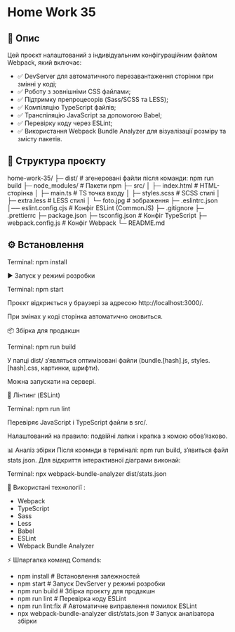 # Home Work 35

## 📌 Опис
Цей проєкт налаштований з індивідуальним конфігураційним файлом Webpack, який включає:

- ✅ DevServer для автоматичного перезавантаження сторінки при змінні у коді;
- ✅ Роботу з зовнішніми CSS файлами;
- ✅ Підтримку препроцесорів (Sass/SCSS та LESS);
- ✅ Компіляцію TypeScript файлів;
- ✅ Транспіляцію JavaScript за допомогою Babel;
- ✅ Перевірку коду через ESLint;
- ✅ Використання Webpack Bundle Analyzer для візуалізації розміру та змісту пакетів.




## 📂 Структура проєкту
home-work-35/
├─ dist/                         # згенеровані файли після команди:  npm run build
├─ node_modules/                 # Пакети npm
├─ src/
│ ├─ index.html                  # HTML-сторінка
│ ├─ main.ts                     # TS точка входу
│ ├─ styles.scss                 # SCSS стилі
│ ├─ extra.less                  # LESS стилі
│ └─ foto.jpg                    # зображення
├─ .eslintrc.json
│── eslint.config.cjs            # Конфіг ESLint (CommonJS)
├─ .gitignore
├─ .prettierrc
├─ package.json
├─ tsconfig.json                 # Конфіг TypeScript
├─ webpack.config.js             # Конфіг Webpack
└─ README.md





## ⚙️ Встановлення

Terminal: npm install

▶️ Запуск у режимі розробки

Terminal: npm start

Проєкт відкриється у браузері за адресою http://localhost:3000/.

При змінах у коді сторінка автоматично оновиться.




📦 Збірка для продакшн

Terminal: npm run build

У папці dist/ зʼявляться оптимізовані файли (bundle.[hash].js, styles.[hash].css, картинки, шрифти).

Можна запускати на сервері.

🧹 Лінтинг (ESLint)

Terminal: npm run lint

Перевіряє JavaScript і TypeScript файли в src/.

Налаштований на правило: подвійні лапки і крапка з комою обов’язково.


📊 Аналіз збірки
Після коомнди в терміналі: npm run build, зʼявиться файл stats.json.
Для відкриття інтерактивної діаграми виконай:

Terminal: npx webpack-bundle-analyzer dist/stats.json




📝 Використані технології :

- Webpack
- TypeScript
- Sass
- Less
- Babel
- ESLint
- Webpack Bundle Analyzer


⚡ Шпаргалка команд
Comands:

- npm install	                                     # Встановлення залежностей
- npm start	                                       # Запуск DevServer у режимі розробки
- npm run build	                                   # Збірка проєкту для продакшн
- npm run lint	                                   # Перевірка коду ESLint
- npm run lint:fix                                 # Автоматичне виправлення помилок ESLint
- npx webpack-bundle-analyzer dist/stats.json	     # Запуск аналізатора збірки


